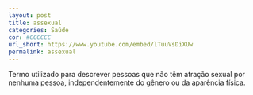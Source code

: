 ```yaml
---
layout: post
title: assexual
categories: Saúde
cor: #CCCCCC
url_short: https://www.youtube.com/embed/lTuuVsDiXUw
permalink: assexual
---
```

Termo utilizado para descrever pessoas que não têm atração sexual por nenhuma pessoa, independentemente do gênero ou da aparência física.
